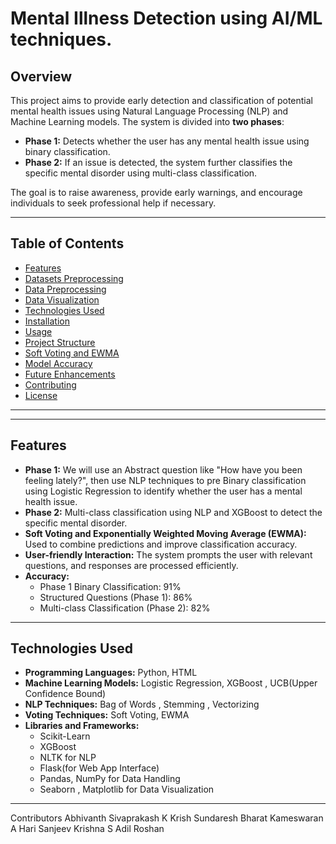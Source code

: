 # Mental Illness Detection using AI/ML techniques.

## Overview
This project aims to provide early detection and classification of potential mental health issues using Natural Language Processing (NLP) and Machine Learning models. The system is divided into **two phases**:
- **Phase 1:** Detects whether the user has any mental health issue using binary classification.
- **Phase 2:** If an issue is detected, the system further classifies the specific mental disorder using multi-class classification.

The goal is to raise awareness, provide early warnings, and encourage individuals to seek professional help if necessary.

---

## Table of Contents
- [Features](#features)
- [Datasets Preprocessing](#preprocessing)
- [Data Preprocessing](#dataprocess)
- [Data Visualization](#visualization)
- [Technologies Used](#technologies-used)
- [Installation](#installation)
- [Usage](#usage)
- [Project Structure](#project-structure)
- [Soft Voting and EWMA](#soft-voting-and-ewma)
- [Model Accuracy](#model-accuracy)
- [Future Enhancements](#future-enhancements)
- [Contributing](#contributing)
- [License](#license)

---
---

## Features
- **Phase 1:** We will use an Abstract question like "How have you been feeling lately?", then use NLP techniques to pre Binary classification using Logistic Regression to identify whether the user has a mental health issue.
- **Phase 2:** Multi-class classification using NLP and XGBoost to detect the specific mental disorder.
- **Soft Voting and Exponentially Weighted Moving Average (EWMA):** Used to combine predictions and improve classification accuracy.
- **User-friendly Interaction:** The system prompts the user with relevant questions, and responses are processed efficiently.
- **Accuracy:** 
  - Phase 1 Binary Classification: 91%
  - Structured Questions (Phase 1): 86%
  - Multi-class Classification (Phase 2): 82%

---

## Technologies Used
- **Programming Languages:** Python, HTML
- **Machine Learning Models:** Logistic Regression, XGBoost , UCB(Upper Confidence Bound)
- **NLP Techniques:** Bag of Words , Stemming , Vectorizing 
- **Voting Techniques:** Soft Voting, EWMA  
- **Libraries and Frameworks:**
  - Scikit-Learn
  - XGBoost
  - NLTK for NLP  
  - Flask(for Web App Interface) 
  - Pandas, NumPy for Data Handling
  - Seaborn , Matplotlib for Data Visualization

---
Contributors
Abhivanth Sivaprakash
K Krish Sundaresh
Bharat Kameswaran
A Hari
Sanjeev Krishna S
Adil Roshan 
